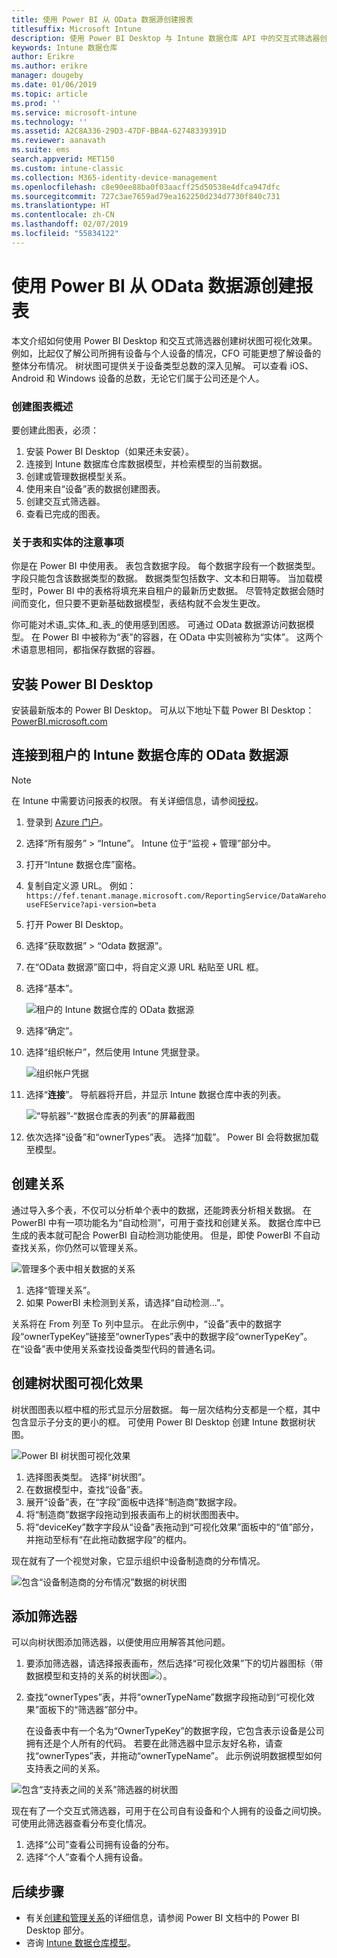 ```yaml
---
title: 使用 Power BI 从 OData 数据源创建报表
titlesuffix: Microsoft Intune
description: 使用 Power BI Desktop 与 Intune 数据仓库 API 中的交互式筛选器创建树状图可视化效果。
keywords: Intune 数据仓库
author: Erikre
ms.author: erikre
manager: dougeby
ms.date: 01/06/2019
ms.topic: article
ms.prod: ''
ms.service: microsoft-intune
ms.technology: ''
ms.assetid: A2C8A336-29D3-47DF-BB4A-62748339391D
ms.reviewer: aanavath
ms.suite: ems
search.appverid: MET150
ms.custom: intune-classic
ms.collection: M365-identity-device-management
ms.openlocfilehash: c8e90ee88ba0f03aacff25d50538e4dfca947dfc
ms.sourcegitcommit: 727c3ae7659ad79ea162250d234d7730f840c731
ms.translationtype: HT
ms.contentlocale: zh-CN
ms.lasthandoff: 02/07/2019
ms.locfileid: "55834122"
---
```

# <a name="create-a-report-from-the-odata-feed-with-power-bi"></a>使用 Power BI 从 OData 数据源创建报表

本文介绍如何使用 Power BI Desktop 和交互式筛选器创建树状图可视化效果。 例如，比起仅了解公司所拥有设备与个人设备的情况，CFO 可能更想了解设备的整体分布情况。 树状图可提供关于设备类型总数的深入见解。 可以查看 iOS、Android 和 Windows 设备的总数，无论它们属于公司还是个人。

### <a name="overview-of-creating-the-chart"></a>创建图表概述

要创建此图表，必须：
1. 安装 Power BI Desktop（如果还未安装）。
2. 连接到 Intune 数据库仓库数据模型，并检索模型的当前数据。
3. 创建或管理数据模型关系。
4. 使用来自“设备”表的数据创建图表。
5. 创建交互式筛选器。
6. 查看已完成的图表。

### <a name="a-note-about-tables-and-entities"></a>关于表和实体的注意事项

你是在 Power BI 中使用表。 表包含数据字段。 每个数据字段有一个数据类型。 字段只能包含该数据类型的数据。 数据类型包括数字、文本和日期等。 当加载模型时，Power BI 中的表格将填充来自租户的最新历史数据。 尽管特定数据会随时间而变化，但只要不更新基础数据模型，表结构就不会发生更改。

你可能对术语_实体_和_表_的使用感到困惑。 可通过 OData 数据源访问数据模型。 在 Power BI 中被称为“表”的容器，在 OData 中实则被称为“实体”。 这两个术语意思相同，都指保存数据的容器。

## <a name="install-power-bi-desktop"></a>安装 Power BI Desktop

安装最新版本的 Power BI Desktop。 可从以下地址下载 Power BI Desktop：[PowerBI.microsoft.com](https://powerbi.microsoft.com/desktop)

## <a name="connect-to-the-odata-feed-for-the-intune-data-warehouse-for-your-tenant"></a>连接到租户的 Intune 数据仓库的 OData 数据源

> [!Note]  
> 在 Intune 中需要访问报表的权限。 有关详细信息，请参阅[授权](reports-api-url.md)。

1. 登录到 [Azure 门户](https://portal.azure.com)。
2. 选择“所有服务” > “Intune”。 Intune 位于“监视 + 管理”部分中。
3. 打开“Intune 数据仓库”窗格。
4. 复制自定义源 URL。 例如：`https://fef.tenant.manage.microsoft.com/ReportingService/DataWarehouseFEService?api-version=beta`
5. 打开 Power BI Desktop。
6. 选择“获取数据” > “Odata 数据源”。
7. 在“OData 数据源”窗口中，将自定义源 URL 粘贴至 URL 框。
8. 选择“基本”。

    ![租户的 Intune 数据仓库的 OData 数据源](media/reports-create-01-odatafeed.png)

9. 选择“确定”。
10. 选择“组织帐户”，然后使用 Intune 凭据登录。

    ![组织帐户凭据](media/reports-create-02-org-account.png)

11. 选择“**连接**”。 导航器将开启，并显示 Intune 数据仓库中表的列表。

    ![“导航器”-“数据仓库表的列表”的屏幕截图](media/reports-create-02-loadentities.png)

12. 依次选择“设备”和“ownerTypes”表。  选择“加载”。 Power BI 会将数据加载至模型。

## <a name="create-a-relationship"></a>创建关系

通过导入多个表，不仅可以分析单个表中的数据，还能跨表分析相关数据。  在 PowerBI 中有一项功能名为“自动检测”，可用于查找和创建关系。 数据仓库中已生成的表本就可配合 PowerBI 自动检测功能使用。 但是，即使 PowerBI 不自动查找关系，你仍然可以管理关系。

![管理多个表中相关数据的关系](media/reports-create-03-managerelationships.png)

1. 选择“管理关系”。
2. 如果 PowerBI 未检测到关系，请选择“自动检测...”。

关系将在 From 列至 To 列中显示。 在此示例中，“设备”表中的数据字段“ownerTypeKey”链接至“ownerTypes”表中的数据字段“ownerTypeKey”。 在“设备”表中使用关系查找设备类型代码的普通名词。

## <a name="create-a-treemap-visualization"></a>创建树状图可视化效果

树状图图表以框中框的形式显示分层数据。 每一层次结构分支都是一个框，其中包含显示子分支的更小的框。 可使用 Power BI Desktop 创建 Intune 数据树状图。

![Power BI 树状图可视化效果](media/reports-create-03-treemap.png)

1. 选择图表类型。 选择“树状图”。
2. 在数据模型中，查找“设备”表。
3. 展开“设备”表，在“字段”面板中选择“制造商”数据字段。
4. 将“制造商”数据字段拖动到报表画布上的树状图图表中。
5. 将“deviceKey”数字字段从“设备”表拖动到“可视化效果”面板中的“值”部分，并拖动至标有“在此拖动数据字段”的框内。  

现在就有了一个视觉对象，它显示组织中设备制造商的分布情况。

![包含“设备制造商的分布情况”数据的树状图](media/reports-create-06-treemapwdata.png)

## <a name="add-a-filter"></a>添加筛选器

可以向树状图添加筛选器，以便使用应用解答其他问题。


1. 要添加筛选器，请选择报表画布，然后选择“可视化效果”下的切片器图标（带数据模型和支持的关系的树状图![](media/reports-create-slicer.png)）。
2. 查找“ownerTypes”表，并将“ownerTypeName”数据字段拖动到“可视化效果”面板下的“筛选器”部分中。  

   在设备表中有一个名为“OwnerTypeKey”的数据字段，它包含表示设备是公司拥有还是个人所有的代码。 若要在此筛选器中显示友好名称，请查找“ownerTypes”表，并拖动“ownerTypeName”。 此示例说明数据模型如何支持表之间的关系。

![包含“支持表之间的关系”筛选器的树状图](media/reports-create-08_ownertype.png)

现在有了一个交互式筛选器，可用于在公司自有设备和个人拥有的设备之间切换。 可使用此筛选器查看分布变化情况。

1. 选择“公司”查看公司拥有设备的分布。
2. 选择“个人”查看个人拥有设备。

## <a name="next-steps"></a>后续步骤

 - 有关[创建和管理关系](https://powerbi.microsoft.com/documentation/powerbi-desktop-create-and-manage-relationships/)的详细信息，请参阅 Power BI 文档中的 Power BI Desktop 部分。
 - 咨询 [Intune 数据仓库模型](https://docs.microsoft.com/intune/reports-ref-data-model)。
